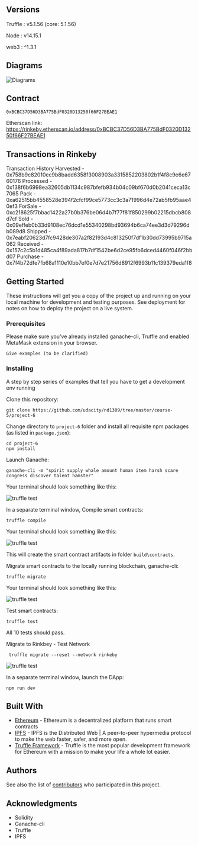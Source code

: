 ## Versions

Truffle : v5.1.56 (core: 5.1.56)

Node    : v14.15.1

web3    : ^1.3.1

## Diagrams

![Diagrams](project-6/diagrams/Udacity-Supply-Chain.png)

## Contract

```
0xBCBC37D56D3BA775BdF0320D13250f66F27BEAE1
```
Etherscan link: https://rinkeby.etherscan.io/address/0xBCBC37D56D3BA775BdF0320D13250f66F27BEAE1


## Transactions in Rinkeby

Transaction History
Harvested   - 0x758b9c82010ec9b8badd6358f3008903a3315852203802b1f4f8c9e6e6760176
Processed   - 0x138f6b6998ea32605db1134c987bfefb934b04c09bf670d0b2041ceca13c7065
Pack        - 0xa62515bb4558528e394f2cfcf99ce5773cc3c3a71996d4e72ab5fb95aae40ef3
ForSale     - 0xc218625f7bbac1422a27b0b376be06d4b7f77f81f850299b02215dbcb808d7cf
Sold        - 0x09effeb0b33d9108ec76dcd1e55340298bd93694b6ca74ee3d3d79296db089d8
Shipped     - 0x7eabf20623d7fc9428de307a2f82193d4c813250f7df1b30dd73995b9715a062
Received    - 0x157c2c5b1d485ca4f89ada817b7df1542be6d2ce95fb6dced4460f046f2bbd07
Purchase    - 0x7f4b72dfe7fb68a1110e10bb7ef0e7d7e21756d8912f6993b11c139379eda1f8

## Getting Started

These instructions will get you a copy of the project up and running on your local machine for development and testing purposes. See deployment for notes on how to deploy the project on a live system.

### Prerequisites

Please make sure you've already installed ganache-cli, Truffle and enabled MetaMask extension in your browser.

```
Give examples (to be clarified)
```

### Installing

A step by step series of examples that tell you have to get a development env running

Clone this repository:

```
git clone https://github.com/udacity/nd1309/tree/master/course-5/project-6
```

Change directory to ```project-6``` folder and install all requisite npm packages (as listed in ```package.json```):

```
cd project-6
npm install
```

Launch Ganache:

```
ganache-cli -m "spirit supply whale amount human item harsh scare congress discover talent hamster"
```

Your terminal should look something like this:

![truffle test](images/ganache-cli.png)

In a separate terminal window, Compile smart contracts:

```
truffle compile
```

Your terminal should look something like this:

![truffle test](images/truffle_compile.png)

This will create the smart contract artifacts in folder ```build\contracts```.

Migrate smart contracts to the locally running blockchain, ganache-cli:

```
truffle migrate
```

Your terminal should look something like this:

![truffle test](images/truffle_migrate.png)

Test smart contracts:

```
truffle test
```

All 10 tests should pass.

Migrate to Rinkbey - Test Network

```
 truffle migrate --reset --network rinkeby
```

![truffle test](images/truffle_test.png)

In a separate terminal window, launch the DApp:

```
npm run dev
```

## Built With

* [Ethereum](https://www.ethereum.org/) - Ethereum is a decentralized platform that runs smart contracts
* [IPFS](https://ipfs.io/) - IPFS is the Distributed Web | A peer-to-peer hypermedia protocol
to make the web faster, safer, and more open.
* [Truffle Framework](http://truffleframework.com/) - Truffle is the most popular development framework for Ethereum with a mission to make your life a whole lot easier.


## Authors

See also the list of [contributors](https://github.com/your/project/contributors.md) who participated in this project.

## Acknowledgments

* Solidity
* Ganache-cli
* Truffle
* IPFS
